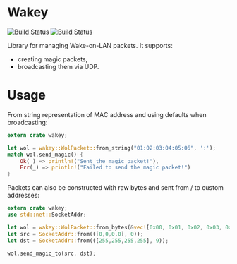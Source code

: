 # Wakey
[![Build Status](https://travis-ci.com/LesnyRumcajs/wakey.svg?branch=master)](https://travis-ci.com/LesnyRumcajs/wakey)
[![Build Status](http://meritbadge.herokuapp.com/wakey)](https://crates.io/crates/wakey/)

Library for managing Wake-on-LAN packets. It supports:
* creating magic packets,
* broadcasting them via UDP.

# Usage

From string representation of MAC address and using defaults when broadcasting:
```rust
extern crate wakey;

let wol = wakey::WolPacket::from_string("01:02:03:04:05:06", ':');
match wol.send_magic() {
    Ok(_) => println!("Sent the magic packet!"),
    Err(_) => println!("Failed to send the magic packet!")
}
```

Packets can also be constructed with raw bytes and sent from / to custom addresses:
```rust
extern crate wakey;
use std::net::SocketAddr;

let wol = wakey::WolPacket::from_bytes(&vec![0x00, 0x01, 0x02, 0x03, 0x04, 0x05]);
let src = SocketAddr::from(([0,0,0,0], 0));
let dst = SocketAddr::from(([255,255,255,255], 9));

wol.send_magic_to(src, dst);
```
